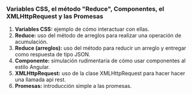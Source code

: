 ### Variables CSS, el método "Reduce", Componentes, el XMLHttpRequest y las Promesas
1. **Variables CSS:** ejemplo de cómo interactuar con ellas.
2. **Reduce:** uso del método de arreglos para realizar una operación de acumulación.
3. **Reduce (arreglos):** uso del método para reducir un arreglo y entregar como respuesta de tipo JSON.
4. **Componente:** simulación rudimentaria de cómo usar componentes al estilo Angular.
5. **XMLHttpRequest:** uso de la clase XMLHttpRequest para hacer hacer una llamada api rest.
6. **Promesas:** introducción simple a las promesas.